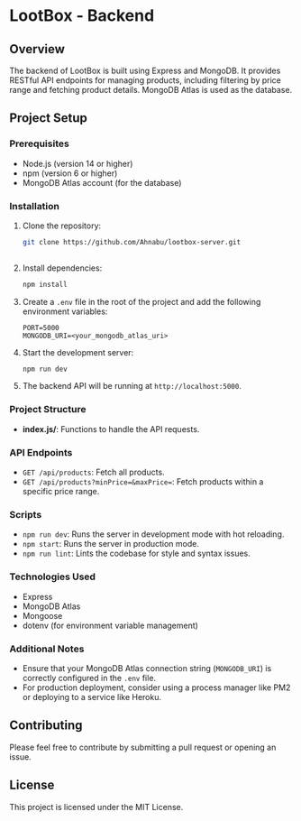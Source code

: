 # LootBox - Backend

## Overview
The backend of LootBox is built using Express and MongoDB. It provides RESTful API endpoints for managing products, including filtering by price range and fetching product details. MongoDB Atlas is used as the database.

## Project Setup

### Prerequisites
- Node.js (version 14 or higher)
- npm (version 6 or higher)
- MongoDB Atlas account (for the database)

### Installation

1. Clone the repository:
    ```bash
    git clone https://github.com/Ahnabu/lootbox-server.git
  
    ```

2. Install dependencies:
    ```bash
    npm install
    ```

3. Create a `.env` file in the root of the project and add the following environment variables:
    ```env
    PORT=5000
    MONGODB_URI=<your_mongodb_atlas_uri>
    ```

4. Start the development server:
    ```bash
    npm run dev
    ```

5. The backend API will be running at `http://localhost:5000`.

### Project Structure


  - **index.js/**: Functions to handle the API requests.


### API Endpoints

- `GET /api/products`: Fetch all products.
- `GET /api/products?minPrice=&maxPrice=`: Fetch products within a specific price range.


### Scripts

- `npm run dev`: Runs the server in development mode with hot reloading.
- `npm start`: Runs the server in production mode.
- `npm run lint`: Lints the codebase for style and syntax issues.

### Technologies Used
- Express
- MongoDB Atlas
- Mongoose
- dotenv (for environment variable management)

### Additional Notes
- Ensure that your MongoDB Atlas connection string (`MONGODB_URI`) is correctly configured in the `.env` file.
- For production deployment, consider using a process manager like PM2 or deploying to a service like Heroku.

## Contributing
Please feel free to contribute by submitting a pull request or opening an issue.

## License
This project is licensed under the MIT License.
